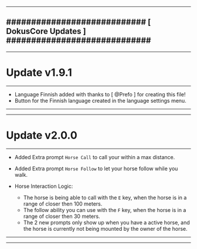 --------------------------------------------------------------------------------
############################ [ DokusCore Updates ] #############################
--------------------------------------------------------------------------------
--------------------------------------------------------------------------------
# Update v1.9.1
--------------------------------------------------------------------------------
- Language Finnish added with thanks to [ @Prefo ] for creating this file!
- Button for the Finnish language created in the language settings menu.
--------------------------------------------------------------------------------
--------------------------------------------------------------------------------
# Update v2.0.0
--------------------------------------------------------------------------------
- Added Extra prompt `Horse Call` to call your within a max distance.
- Added Extra prompt `Horse Follow` to let your horse follow while you walk.

- Horse Interaction Logic:
  - The horse is being able to call with the `E` key, when the horse is
    in a range of closer then 100 meters.
  - The follow ability you can use with the `F` key, when the horse is
    in a range of closer then 30 meters.
  - The 2 new prompts only show up when you have a active horse, and the
    horse is currently not being mounted by the owner of the horse.
--------------------------------------------------------------------------------
--------------------------------------------------------------------------------
